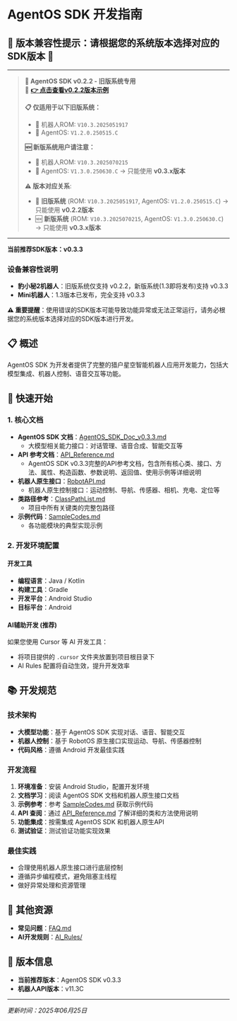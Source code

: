 # AgentOS SDK 开发指南

## 🚨 版本兼容性提示：请根据您的系统版本选择对应的SDK版本 🚨

---
> **🔧 AgentOS SDK v0.2.2 - 旧版系统专用**  
> 🎯 **[👉 点击查看v0.2.2版本示例](./Agent/v0.2.2/)** 
> 
> **📋 仅适用于以下旧版系统：**
> - 🤖 机器人ROM: `V10.3.2025051917`
> - 🔧 AgentOS: `V1.2.0.250515.C`
> 
> **🆕 新版系统用户请注意：**
> - 🤖 机器人ROM: `V10.3.2025070215`
> - 🔧 AgentOS: `V1.3.0.250630.C` → 只能使用 **v0.3.x版本**
> 
> **⚠️ 版本对应关系**: 
> - 📱 **旧版系统** (ROM: `V10.3.2025051917`, AgentOS: `V1.2.0.250515.C`) → 只能使用 **v0.2.2版本**
> - 🆕 **新版系统** (ROM: `V10.3.2025070215`, AgentOS: `V1.3.0.250630.C`) → 只能使用 **v0.3.x版本**
---

**当前推荐SDK版本：v0.3.3**

### 设备兼容性说明
- **豹小秘2机器人**：旧版系统仅支持 v0.2.2，新版系统(1.3即将发布)支持 v0.3.3
- **Mini机器人**：1.3版本已发布，完全支持 v0.3.3

**⚠️ 重要提醒**：使用错误的SDK版本可能导致功能异常或无法正常运行，请务必根据您的系统版本选择对应的SDK版本进行开发。

## 📋 概述
AgentOS SDK 为开发者提供了完整的猎户星空智能机器人应用开发能力，包括大模型集成、机器人控制、语音交互等功能。

## 🚀 快速开始

### 1. 核心文档
- **AgentOS SDK 文档**：[AgentOS_SDK_Doc_v0.3.3.md](Agent/v0.3.3/AgentOS_SDK_Doc_v0.3.3.md)
  - 大模型相关能力接口：对话管理、语音合成、智能交互等
- **API 参考文档**：[API_Reference.md](Agent/v0.3.3/API_Reference.md)
  - AgentOS SDK v0.3.3完整的API参考文档，包含所有核心类、接口、方法、属性、构造函数、参数说明、返回值、使用示例等详细说明
- **机器人原生接口**：[RobotAPI.md](Robot/v11.3C/RobotAPI.md)
  - 机器人原生控制接口：运动控制、导航、传感器、相机、充电、定位等
- **类路径参考**：[ClassPathList.md](Agent/v0.3.3/ClassPathList.md)
  - 项目中所有关键类的完整包路径
- **示例代码**：[SampleCodes.md](Agent/v0.3.3/SampleCodes.md)
  - 各功能模块的典型实现示例

### 2. 开发环境配置

#### 开发工具
- **编程语言**：Java / Kotlin
- **构建工具**：Gradle
- **开发平台**：Android Studio
- **目标平台**：Android

#### AI辅助开发 (推荐)
如果您使用 Cursor 等 AI 开发工具：
- 将项目提供的 `.cursor` 文件夹放置到项目根目录下
- AI Rules 配置将自动生效，提升开发效率

## 📚 开发规范

### 技术架构
- **大模型功能**：基于 AgentOS SDK 实现对话、语音、智能交互
- **机器人控制**：基于 RobotOS 原生接口实现运动、导航、传感器控制
- **代码风格**：遵循 Android 开发最佳实践

### 开发流程
1. **环境准备**：安装 Android Studio，配置开发环境
2. **文档学习**：阅读 AgentOS SDK 文档和机器人原生接口文档
3. **示例参考**：参考 [SampleCodes.md](Agent/v0.3.3/SampleCodes.md) 获取示例代码
4. **API 查阅**：通过 [API_Reference.md](Agent/v0.3.3/API_Reference.md) 了解详细的类和方法使用说明
5. **功能集成**：按需集成 AgentOS SDK 和机器人原生API
6. **测试验证**：测试验证功能实现效果

### 最佳实践
- 合理使用机器人原生接口进行底层控制
- 遵循异步编程模式，避免阻塞主线程
- 做好异常处理和资源管理

## 📖 其他资源
- **常见问题**：[FAQ.md](FAQ.md)
- **AI开发规则**：[AI_Rules/](AI_Rules/)

## 📌 版本信息
- **当前推荐版本**：AgentOS SDK v0.3.3
- **机器人API版本**：v11.3C

---
*更新时间：2025年06月25日*
